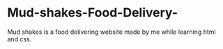 # Mud-shakes-Food-Delivery-
Mud shakes is a food delivering website made by me while learning html and css.
